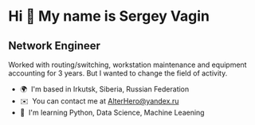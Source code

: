 Hi 👋 My name is Sergey Vagin
=============================

Network Engineer
----------------

Worked with routing/switching, workstation maintenance and equipment accounting for 3 years. But I wanted to change the field of activity.

*   🌍  I'm based in Irkutsk, Siberia, Russian Federation
*   ✉️  You can contact me at [AlterHero@yandex.ru](mailto:AlterHero@yandex.ru )
*   🧠  I'm learning Python, Data Science, Machine Leaening
